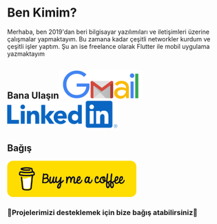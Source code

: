 # Ben Kimim?

Merhaba, ben 2019'dan beri bilgisayar yazılımıları ve iletişimleri üzerine çalışmalar yapmaktayım. Bu zamana kadar çeşitli networkler kurdum ve çeşitli işler yaptım. Şu an ise freelance olarak Flutter ile mobil uygulama yazmaktayım

## Bana Ulaşın<img title="" src="https://github.com/devEge/whoAmI/blob/main/img/gmail.png?raw=true" alt="gmail.png" width="194" data-align="left"><img title="" src="https://raw.githubusercontent.com/devEge/whoAmI/47e366b72510fb23e83ca83a61bb2fa030ae3305/img/linkedin.svg" alt="gmail.png" width="256" data-align="left">

## Bağış

<img title="" src="https://github.com/devEge/whoAmI/blob/main/img/buyMeACoffe.png?raw=true" alt="buyMeACoffe.png" data-align="center" width="300">

### 🙌Projelerimizi desteklemek için bize bağış atabilirsiniz🙌
